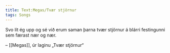 ```yaml
---
title: Text:Megas/Tvær stjörnur
tags: Songs
---
```


Svo lít ég upp og sé við erum saman þarna tvær stjörnur á blárri festingunni sem færast nær og nær.

– [[Megas]], úr laginu „Tvær stjörnur“

